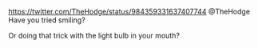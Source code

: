 https://twitter.com/TheHodge/status/984359331637407744 @TheHodge Have you tried smiling?

Or doing that trick with the light bulb in your mouth?